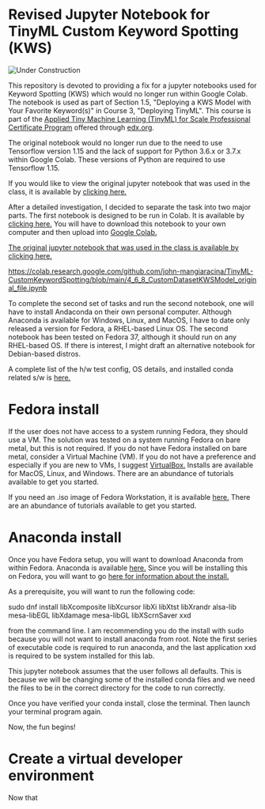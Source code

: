 # Revised Jupyter Notebook for TinyML Custom Keyword Spotting (KWS)

<img src="https://canadianmedicalteams.org/wp-content/uploads/2013/10/Website-Under-Construction-template1.jpg" alt="Under Construction">


This repository is devoted to providing a fix for a jupyter notebooks used for Keyword Spotting (KWS) which would no longer run within Google Colab.  The notebook is used as part of Section 1.5, "Deploying a KWS Model with Your Favorite Keyword(s)" in Course 3, "Deploying TinyML".  This course is part of the <a href="https://www.edx.org/professional-certificate/harvardx-applied-tiny-machine-learning-tinyml-for-scale">Applied Tiny Machine Learning (TinyML) for Scale Professional Certificate Program</a> offered through <a href="[url](https://www.edx.org)">edx.org</a>.

The original notebook would no longer run due to the need to use Tensorflow version 1.15 and the lack of support for Python 3.6.x or 3.7.x within Google Colab.  These versions of Python are required to use Tensorflow 1.15.  

If you would like to view the original jupyter notebook that was used in the class, it is available by <a href="https://github.com/john-mangiaracina/TinyML-CustomKeywordSpotting/blob/main/4_6_8_CustomDatasetKWSModel_original_file.ipynb">clicking here.</a>

After a detailed investigation, I decided to separate the task into two major parts.  The first notebook is designed to be run in Colab.  It is available by <a href="https://github.com/john-mangiaracina/TinyML-CustomKeywordSpotting/blob/main/4_6_8_CustomDatasetKWSModel_original_file.ipynb">clicking here.</a>  You will have to download this notebook to your own computer and then upload into <a href="https://github.com/john-mangiaracina/TinyML-CustomKeywordSpotting/blob/main/4_6_8_CustomDatasetKWSModel_original_file.ipynb">Google Colab.</a>

<a href="https://github.com/john-mangiaracina/TinyML-CustomKeywordSpotting/blob/main/4_6_8_CustomDatasetKWSModel_original_file.ipynb">The original jupyter notebook that was used in the class is available by clicking here.</a>
 

https://colab.research.google.com/github.com/john-mangiaracina/TinyML-CustomKeywordSpotting/blob/main/4_6_8_CustomDatasetKWSModel_original_file.ipynb

To complete the second set of tasks and run the second notebook, one will have to install Andaconda on their own personal computer.  Although Anaconda is available for Windows, Linux, and MacOS, I have to date only released a version for Fedora, a RHEL-based Linux OS.  The second notebook has been tested on Fedora 37, although it should run on any RHEL-based OS.  If there is interest, I might draft an alternative notebook for Debian-based distros.

A complete list of the h/w test config, OS details, and installed conda related s/w is  <a href="https://github.com/john-mangiaracina/TinyML-CustomKeywordSpotting/blob/main/hardware-and-software-config-and-versions">here.</a>

#  Fedora install

If the user does not have access to a system running Fedora, they should use a VM.  The solution was tested on a system running Fedora on bare metal, but this is not required.  If you do not have Fedora installed on bare metal, consider a Virtual Machine (VM).  If you do not have a preference and especially if you are new to VMs, I suggest <a href="https://www.virtualbox.org/">VirtualBox.</a>  Installs are available for MacOS, Linux, and Windows.  There are an abundance of tutorials available to get you started.

If you need an .iso image of Fedora Workstation, it is available <a href="https://fedoraproject.org/workstation/">here.</a>  There are an abundance of tutorials available to get you started.

#  Anaconda install

Once you have Fedora setup, you will want to download Anaconda from within Fedora.  Anaconda is available <a href="https://www.anaconda.com/">here.</a>  Since you will be installing this on Fedora, you will want to go <a href="https://docs.anaconda.com/free/anaconda/install/linux/">here for information about the install.</a>  

As a prerequisite, you will want to run the following code:

sudo dnf install libXcomposite libXcursor libXi libXtst libXrandr alsa-lib mesa-libEGL libXdamage mesa-libGL libXScrnSaver xxd

from the command line.  I am recommending you do the install with sudo because you will not want to install anaconda from root.  Note the first series of executable code is required to run anaconda, and the last application xxd is required to be system installed for this lab.

This jupyter notebook assumes that the user follows all defaults.  This is because we will be changing some of the installed conda files and we need the files to be in the correct directory for the code to run correctly.

Once you have verified your conda install, close the terminal.  Then launch your terminal program again.

Now, the fun begins!

#  Create a virtual developer environment

Now that 

